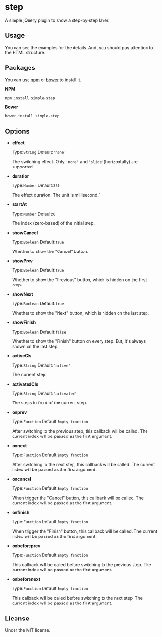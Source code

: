 step
====

A simple jQuery plugin to show a step-by-step layer.

Usage
-----

You can see the examples for the details. And, you should pay attention to the HTML structure.

Packages
--------

You can use [npm](https://github.com/npm/npm) or [bower](http://bower.io) to install it.

**NPM**

```bash
npm install simple-step
```

**Bower**

```bash
bower install simple-step
```

Options
-------

- **effect**

  Type:`String` Default:`'none'`

  The switching effect. Only `'none'` and `'slide'`(horizontally) are supported.

- **duration**

  Type:`Number` Default:`350`

  The effect duration. The unit is millisecond.`

- **startAt**

  Type:`Number` Default:`0`

  The index (zero-based) of the initial step.

- **showCancel**

  Type:`Boolean` Default:`true`

  Whether to show the "Cancel" button.

- **showPrev**

  Type:`Boolean` Default:`true`

  Whether to show the "Previous" button, which is hidden on the first step.

- **showNext**

  Type:`Boolean` Default:`true`

  Whether to show the "Next" button, which is hidden on the last step.

- **showFinish**

  Type:`Boolean` Default:`false`

  Whether to show the "Finish" button on every step. But, it's always shown on the last step.

- **activeCls**

  Type:`String` Default:`'active'`

  The current step.

- **activatedCls**

  Type:`String` Default:`'activated'`

  The steps in front of the current step.

- **onprev**

  Type:`Function` Default:`Empty function`

  After switching to the previous step, this callback will be called. The current index will be passed as the first argument.

- **onnext**

  Type:`Function` Default:`Empty function`

  After switching to the next step, this callback will be called. The current index will be passed as the first argument.

- **oncancel**

  Type:`Function` Default:`Empty function`

  When trigger the "Cancel" button, this callback will be called. The current index will be passed as the first argument.

- **onfinish**

  Type:`Function` Default:`Empty function`

  When trigger the "Finish" button, this callback will be called. The current index will be passed as the first argument.

- **onbeforeprev**

  Type:`Function` Default:`Empty function`

  This callback will be called before switching to the previous step. The current index will be passed as the first argument.

- **onbeforenext**

  Type:`Function` Default:`Empty function`

  This callback will be called before switching to the next step. The current index will be passed as the first argument.

License
-------

Under the MIT license.
